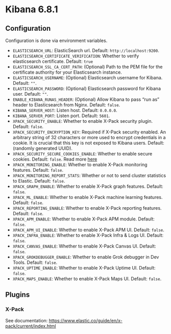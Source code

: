 # Kibana 6.8.1

## Configuration
Configuration is done via environment variables.

* `ELASTICSEARCH_URL`: ElasticSearch url. Default: `http://localhost:9200`.
* `ELASTICSEARCH_CERTIFICATE_VERIFICATION`: Whether to verify elasticsearch certificate. Default: `true`
* `ELASTICSEARCH_SSL_CA_CERT_PATH`: (Optional) Path to the PEM file for the certificate authority for your Elasticsearch instance.
* `ELASTICSEARCH_USERNAME`: (Optional) Elasticsearch username for Kibana. Default: `""`.
* `ELASTICSEARCH_PASSWORD`: (Optional) Elasticsearch password for Kibana user. Default: `""`.
* `ENABLE_KIBANA_RUNAS_HEADER`: (Optional) Allow Kibana to pass “run as” header to Elasticsearch from Nginx. Default: `false`.
* `KIBANA_SERVER_HOST`: Listen host. Default: `0.0.0.0`.
* `KIBANA_SERVER_PORT`: Listen port. Default: `5601`.
* `XPACK_SECURITY_ENABLE`: Whether to enable X-Pack security plugin. Default: `false`.
* `XPACK_SECURITY_ENCRYPTION_KEY`: Required if X-Pack security enabled. An arbitrary string of 32 characters or more used to encrypt credentials in a cookie. It is crucial that this key is not exposed to Kibana users. Default: (randomly generated UUID).
* `XPACK_SECURITY_SECURE_COOKIES_ENABLE`: Whether to enable secure cookies. Default: `false`. Read more [here](https://www.elastic.co/guide/en/x-pack/5.1/kibana.html#security-ui-settings)
* `XPACK_MONITORING_ENABLE`: Whether to enable X-Pack monitoring features. Default: `false`.
* `XPACK_MONITORING_REPORT_STATS`: Whether or not to send cluster statistics to Elastic. Default: `false`.
* `XPACK_GRAPH_ENABLE`: Whether to enable X-Pack graph features. Default: `false`.
* `XPACK_ML_ENABLE`: Whether to enable X-Pack machine learning features. Default: `false`.
* `XPACK_REPORTING_ENABLE`: Whether to enable X-Pack reporting features. Default: `false`.
* `XPACK_APM_ENABLE`: Whether to enable X-Pack APM module. Default: `false`.
* `XPACK_APM_UI_ENABLE`: Whether to enable X-Pack APM UI. Default: `false`.
* `XPACK_INFRA_ENABLE`: Whether to enable X-Pack Infra & Logs UI. Default: `false`.
* `XPACK_CANVAS_ENABLE`: Whether to enable X-Pack Canvas UI. Default: `false`.
* `XPACK_GROKDEBUGGER_ENABLE`: Whether to enable Grok debugger in Dev Tools. Default: `false`.
* `XPACK_UPTIME_ENABLE`: Whether to enable X-Pack Uptime UI. Default: `false`.
* `XPACK_MAPS_ENABLE`: Whether to enable X-Pack Maps UI. Default: `false`.

## Plugins

### X-Pack
See documentation: https://www.elastic.co/guide/en/x-pack/current/index.html
